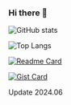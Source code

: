 
### Hi there 👋

![GitHub stats](https://github-readme-stats-zeta-ten-90.vercel.app/api?username=ogelacinyc&show_icons=true&count_private=true&show=reviews,discussions_started,discussions_answered,prs_merged,prs_merged_percentage&rank_icon=percentile&include_all_commits=true)

![Top Langs](https://github-readme-stats-zeta-ten-90.vercel.app/api/top-langs/?username=ogelacinyc&layout=compact&langs_count=10)

[![Readme Card](https://github-readme-stats.vercel.app/api/pin/?username=ogelacinyc&repo=github-readme-stats)](https://github.com/ogelacinyc/github-readme-stats)

[![Gist Card](https://github-readme-stats.vercel.app/api/gist?id=8f58f9dd39706484ecdb08c98acbe783)](https://gist.github.com/ogelacinyc/8f58f9dd39706484ecdb08c98acbe783)

Update 2024.06
